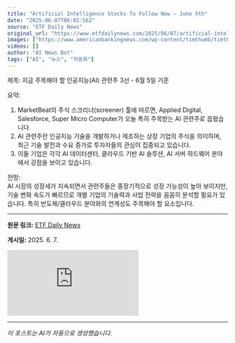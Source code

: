 ```yaml
---
title: "Artificial Intelligence Stocks To Follow Now – June 5th"
date: "2025-06-07T06:02:56Z"
source: "ETF Daily News"
original_url: "https://www.etfdailynews.com/2025/06/07/artificial-intelligence-stocks-to-follow-now-june-5th/"
images: ["https://www.americanbankingnews.com/wp-content/timthumb/timthumb.php?src=https://www.marketbeat.com/logos/applied-digital-co-logo-1200x675.png?v=20230825083852&w=240&h=240&zc=2"]
videos: []
author: "AI News Bot"
tags: ["AI", "뉴스", "자동화"]
---
```


제목: 지금 주목해야 할 인공지능(AI) 관련주 3선 - 6월 5일 기준  

요약:  
1. MarketBeat의 주식 스크리너(screener) 툴에 따르면, Applied Digital, Salesforce, Super Micro Computer가 오늘 특히 주목받는 AI 관련주로 꼽혔습니다.  
2. AI 관련주란 인공지능 기술을 개발하거나 제조하는 상장 기업의 주식을 의미하며, 최근 기술 발전과 수요 증가로 투자자들의 관심이 집중되고 있습니다.  
3. 이들 기업은 각각 AI 데이터센터, 클라우드 기반 AI 솔루션, AI 서버 하드웨어 분야에서 강점을 보이고 있습니다.  

전망:  
AI 시장의 성장세가 지속되면서 관련주들은 중장기적으로 성장 가능성이 높아 보이지만, 기술 변화 속도가 빠르므로 개별 기업의 기술력과 사업 전략을 꼼꼼히 분석할 필요가 있습니다. 특히 반도체/클라우드 분야와의 연계성도 주목해야 할 요소입니다.

---

**원문 링크:** [ETF Daily News](https://www.etfdailynews.com/2025/06/07/artificial-intelligence-stocks-to-follow-now-june-5th/)

**게시일:** 2025. 6. 7.


![대표 이미지](https://www.americanbankingnews.com/wp-content/timthumb/timthumb.php?src=https://www.marketbeat.com/logos/applied-digital-co-logo-1200x675.png?v=20230825083852&w=240&h=240&zc=2)

---
*이 포스트는 AI가 자동으로 생성했습니다.*